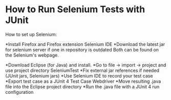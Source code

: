 How to Run Selenium Tests with JUnit
===============

How to set up Selenium:

*Install Firefox and Firefox extension Selenium IDE
*Download the latest jar for selenium server if one in repository is outdated
Both can be found on the Selenium's webpage.

*Download Eclipse (for Java) and install.
*Go to file -> import -> project and use project directory SeleniumTest
*Fix external jar references if needed (JUnit jars, Selenium jars)
*Use Selenium IDE to record your test case
*Export test case as a JUnit 4 Test Case Webdriver
*Move resulting .java file into the Eclipse project directory
*Run the .java file with a JUnit 4 run configuration